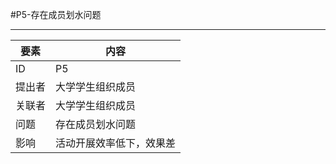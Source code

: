 #P5-存在成员划水问题

---

| 要素 | 内容 |
| --- | --- |
| ID | P5 |   
| 提出者 | 大学学生组织成员 |
| 关联者 | 大学学生组织成员 |
| 问题 | 存在成员划水问题 |
| 影响 | 活动开展效率低下，效果差 |

